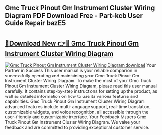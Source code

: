 ## Gmc Truck Pinout Gm Instrument Cluster Wiring Diagram PDF Download Free - Part-kcb User Guide Repair bazE5

# <h2><a href="http://dfsa2wy.blite.top/?on=Gmc+Truck+Pinout+Gm+Instrument+Cluster+Wiring+Diagram">🔗Download New 👉🔴 Gmc Truck Pinout Gm Instrument Cluster Wiring Diagram</a></h2>

[![Gmc Truck Pinout Gm Instrument Cluster Wiring Diagram download](https://i.imgur.com/lujVjoI.png)](http://dfsa2wy.blite.top/?on=Gmc+Truck+Pinout+Gm+Instrument+Cluster+Wiring+Diagram)
Your Partner in Success This user manual is your reliable companion in successfully operating and maintaining your Gmc Truck Pinout Gm Instrument Cluster Wiring Diagram. To make the most of your Gmc Truck Pinout Gm Instrument Cluster Wiring Diagram, please read this user manual carefully. It contains step-by-step instructions for setting up the product, as well as detailed information on how to use its various features and capabilities. Gmc Truck Pinout Gm Instrument Cluster Wiring Diagram advanced features include multi-language support, real-time translation, customizable widgets, and voice recognition, all accessible through the user-friendly and customizable interface. Your Feedback Matters Gmc Truck Pinout Gm Instrument Cluster Wiring Diagram. We value your feedback and are committed to providing exceptional customer service.
